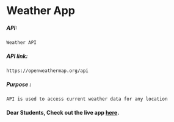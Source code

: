  # Weather App

##### API:
    Weather API

##### API link:
    https://openweathermap.org/api

##### Purpose :
    API is used to access current weather data for any location

#### Dear Students, Check out the live app [here](https://ramya-brs.github.io/weather/).
